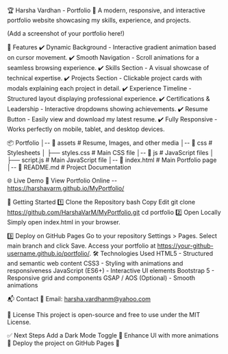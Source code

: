 
🏆 Harsha Vardhan - Portfolio
🚀 A modern, responsive, and interactive portfolio website showcasing my skills, experience, and projects.

(Add a screenshot of your portfolio here!)

📌 Features
✔️ Dynamic Background - Interactive gradient animation based on cursor movement.
✔️ Smooth Navigation - Scroll animations for a seamless browsing experience.
✔️ Skills Section - A visual showcase of technical expertise.
✔️ Projects Section - Clickable project cards with modals explaining each project in detail.
✔️ Experience Timeline - Structured layout displaying professional experience.
✔️ Certifications & Leadership - Interactive dropdowns showing achievements.
✔️ Resume Button - Easily view and download my latest resume.
✔️ Fully Responsive - Works perfectly on mobile, tablet, and desktop devices.

📦 Portfolio
│-- 📂 assets             # Resume, Images, and other media
│-- 📂 css                # Stylesheets
│   ├── styles.css        # Main CSS file
│-- 📂 js                 # JavaScript files
│   ├── script.js         # Main JavaScript file
│-- 📜 index.html         # Main Portfolio page
│-- 📜 README.md          # Project Documentation


🌐 Live Demo
🔗 View Portfolio Online -- https://harshavarm.github.io/MyPortfolio/

🚀 Getting Started
1️⃣ Clone the Repository
bash
Copy
Edit
git clone https://github.com/HarshaVarM/MyPortfolio.git
cd portfolio
2️⃣ Open Locally
Simply open index.html in your browser.

3️⃣ Deploy on GitHub Pages
Go to your repository Settings > Pages.
Select main branch and click Save.
Access your portfolio at https://your-github-username.github.io/portfolio/.
🛠️ Technologies Used
HTML5 - Structured and semantic web content
CSS3 - Styling with animations and responsiveness
JavaScript (ES6+) - Interactive UI elements
Bootstrap 5 - Responsive grid and components
GSAP / AOS (Optional) - Smooth animations


📬 Contact
📧 Email: harsha.vardhanm@yahoo.com

📜 License
This project is open-source and free to use under the MIT License.

✅ Next Steps
 Add a Dark Mode Toggle 🌙
 Enhance UI with more animations 🎨
 Deploy the project on GitHub Pages 🚀
